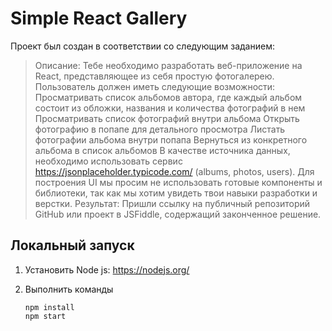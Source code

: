 # Simple React Gallery

Проект был создан в соответствии со следующим заданием:

> Описание: Тебе необходимо разработать веб-приложение на React, представляющее из себя простую фотогалерею.
> Пользователь должен иметь следующие возможности:
> Просматривать список альбомов автора, где каждый альбом состоит из обложки, названия и количества фотографий в нем
> Просматривать список фотографий внутри альбома
> Открыть фотографию в попапе для детального просмотра
> Листать фотографии альбома внутри попапа
> Вернуться из конкретного альбома в список альбомов
> В качестве источника данных, необходимо использовать сервис https://jsonplaceholder.typicode.com/ (albums, photos, users).
> Для построения UI мы просим не использовать готовые компоненты и библиотеки, так как мы хотим увидеть твои навыки разработки и верстки. 
> Результат: Пришли ссылку на публичный репозиторий GitHub или проект в JSFiddle, содержащий законченное решение.

## Локальный запуск

1. Установить Node js: https://nodejs.org/
1. Выполнить команды

    ```
    npm install
    npm start
    ```